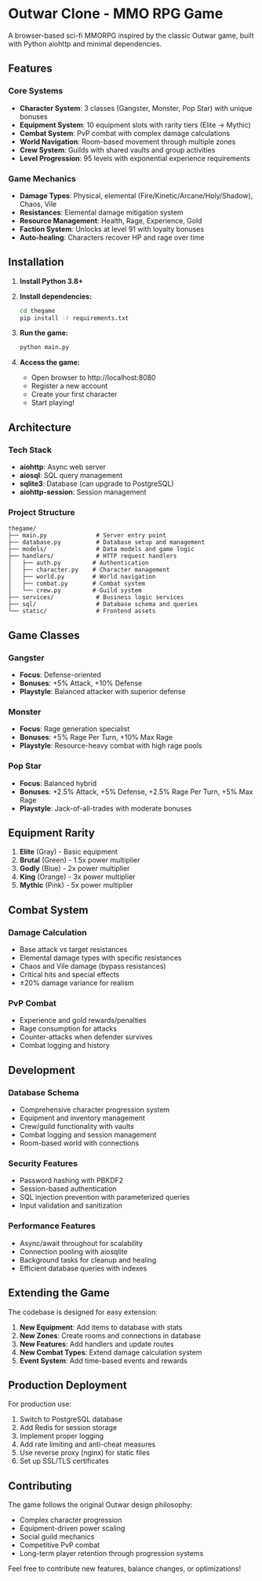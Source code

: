 # Outwar Clone - MMO RPG Game

A browser-based sci-fi MMORPG inspired by the classic Outwar game, built with Python aiohttp and minimal dependencies.

## Features

### Core Systems
- **Character System**: 3 classes (Gangster, Monster, Pop Star) with unique bonuses
- **Equipment System**: 10 equipment slots with rarity tiers (Elite → Mythic)
- **Combat System**: PvP combat with complex damage calculations
- **World Navigation**: Room-based movement through multiple zones
- **Crew System**: Guilds with shared vaults and group activities
- **Level Progression**: 95 levels with exponential experience requirements

### Game Mechanics
- **Damage Types**: Physical, elemental (Fire/Kinetic/Arcane/Holy/Shadow), Chaos, Vile
- **Resistances**: Elemental damage mitigation system
- **Resource Management**: Health, Rage, Experience, Gold
- **Faction System**: Unlocks at level 91 with loyalty bonuses
- **Auto-healing**: Characters recover HP and rage over time

## Installation

1. **Install Python 3.8+**

2. **Install dependencies:**
   ```bash
   cd thegame
   pip install -r requirements.txt
   ```

3. **Run the game:**
   ```bash
   python main.py
   ```

4. **Access the game:**
   - Open browser to http://localhost:8080
   - Register a new account
   - Create your first character
   - Start playing!

## Architecture

### Tech Stack
- **aiohttp**: Async web server
- **aiosql**: SQL query management  
- **sqlite3**: Database (can upgrade to PostgreSQL)
- **aiohttp-session**: Session management

### Project Structure
```
thegame/
├── main.py              # Server entry point
├── database.py          # Database setup and management
├── models/              # Data models and game logic
├── handlers/            # HTTP request handlers
│   ├── auth.py         # Authentication
│   ├── character.py    # Character management
│   ├── world.py        # World navigation
│   ├── combat.py       # Combat system
│   └── crew.py         # Guild system
├── services/            # Business logic services
├── sql/                 # Database schema and queries
└── static/              # Frontend assets
```

## Game Classes

### Gangster
- **Focus**: Defense-oriented
- **Bonuses**: +5% Attack, +10% Defense
- **Playstyle**: Balanced attacker with superior defense

### Monster  
- **Focus**: Rage generation specialist
- **Bonuses**: +5% Rage Per Turn, +10% Max Rage
- **Playstyle**: Resource-heavy combat with high rage pools

### Pop Star
- **Focus**: Balanced hybrid
- **Bonuses**: +2.5% Attack, +5% Defense, +2.5% Rage Per Turn, +5% Max Rage
- **Playstyle**: Jack-of-all-trades with moderate bonuses

## Equipment Rarity

1. **Elite** (Gray) - Basic equipment
2. **Brutal** (Green) - 1.5x power multiplier
3. **Godly** (Blue) - 2x power multiplier  
4. **King** (Orange) - 3x power multiplier
5. **Mythic** (Pink) - 5x power multiplier

## Combat System

### Damage Calculation
- Base attack vs target resistances
- Elemental damage types with specific resistances
- Chaos and Vile damage (bypass resistances)
- Critical hits and special effects
- ±20% damage variance for realism

### PvP Combat
- Experience and gold rewards/penalties
- Rage consumption for attacks
- Counter-attacks when defender survives
- Combat logging and history

## Development

### Database Schema
- Comprehensive character progression system
- Equipment and inventory management
- Crew/guild functionality with vaults
- Combat logging and session management
- Room-based world with connections

### Security Features
- Password hashing with PBKDF2
- Session-based authentication
- SQL injection prevention with parameterized queries
- Input validation and sanitization

### Performance Features
- Async/await throughout for scalability
- Connection pooling with aiosqlite
- Background tasks for cleanup and healing
- Efficient database queries with indexes

## Extending the Game

The codebase is designed for easy extension:

1. **New Equipment**: Add items to database with stats
2. **New Zones**: Create rooms and connections in database  
3. **New Features**: Add handlers and update routes
4. **New Combat Types**: Extend damage calculation system
5. **Event System**: Add time-based events and rewards

## Production Deployment

For production use:
1. Switch to PostgreSQL database
2. Add Redis for session storage  
3. Implement proper logging
4. Add rate limiting and anti-cheat measures
5. Use reverse proxy (nginx) for static files
6. Set up SSL/TLS certificates

## Contributing

The game follows the original Outwar design philosophy:
- Complex character progression
- Equipment-driven power scaling
- Social guild mechanics
- Competitive PvP combat
- Long-term player retention through progression systems

Feel free to contribute new features, balance changes, or optimizations!